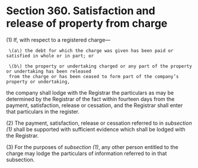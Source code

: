# Section 360. Satisfaction and release of property from charge

\(1\) If, with respect to a registered charge—

     \(a\) the debt for which the charge was given has been paid or satisfied in whole or in part; or

     \(b\) the property or undertaking charged or any part of the property or undertaking has been released  
     from the charge or has been ceased to form part of the company’s property or undertaking,

the company shall lodge with the Registrar the particulars as may be determined by the Registrar of the fact within fourteen days from the payment, satisfaction, release or cessation, and the Registrar shall enter that particulars in the register.

\(2\) The payment, satisfaction, release or cessation referred to in _subsection \(1\)_ shall be supported with sufficient evidence which shall be lodged with the Registrar.

\(3\) For the purposes of _subsection \(1\)_, any other person entitled to the charge may lodge the particulars of information referred to in that subsection.

